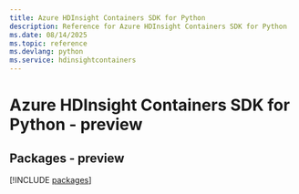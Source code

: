 ```yaml
---
title: Azure HDInsight Containers SDK for Python
description: Reference for Azure HDInsight Containers SDK for Python
ms.date: 08/14/2025
ms.topic: reference
ms.devlang: python
ms.service: hdinsightcontainers
---
```

# Azure HDInsight Containers SDK for Python - preview
## Packages - preview
[!INCLUDE [packages](hdinsight-containers-index.md)]